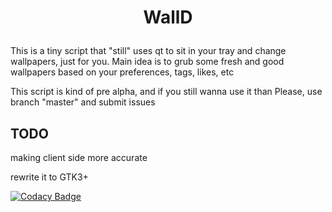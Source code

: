 # <p align="center">WallD
This is a tiny script that "still" uses qt to sit in your tray and change wallpapers, just for you.
Main idea is to grub some fresh and good wallpapers based on your preferences, tags, likes, etc

This script is kind of pre alpha, and if you still wanna use it than
Please, use branch "master" and submit issues

## TODO
making client side more accurate

rewrite it to GTK3+

[![Codacy Badge](https://api.codacy.com/project/badge/Grade/a469dc0ce8c341cfa88866c908e7ea41)](https://www.codacy.com/app/loh/walld?utm_source=github.com&amp;utm_medium=referral&amp;utm_content=kz159/walld&amp;utm_campaign=Badge_Grade)
